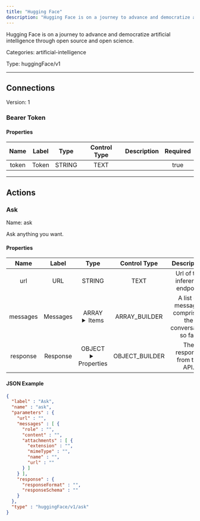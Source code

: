 ```yaml
---
title: "Hugging Face"
description: "Hugging Face is on a journey to advance and democratize artificial intelligence through open source and open science."
---
```


Hugging Face is on a journey to advance and democratize artificial intelligence through open source and open science.


Categories: artificial-intelligence


Type: huggingFace/v1

<hr />



## Connections

Version: 1


### Bearer Token

#### Properties

|      Name       |      Label     |     Type     |    Control Type     |     Description     | Required |
|:---------------:|:--------------:|:------------:|:-------------------:|:-------------------:|:--------:|
| token | Token | STRING | TEXT |  | true |





<hr />



## Actions


### Ask
Name: ask

Ask anything you want.

#### Properties

|      Name       |      Label     |     Type     |    Control Type     |     Description     | Required |
|:---------------:|:--------------:|:------------:|:-------------------:|:-------------------:|:--------:|
| url | URL | STRING | TEXT | Url of the inference endpoint | null |
| messages | Messages | ARRAY <details> <summary> Items </summary> [{STRING\(role), STRING\(content), [FILE_ENTRY]\(attachments)}] </details> | ARRAY_BUILDER | A list of messages comprising the conversation so far. | true |
| response | Response | OBJECT <details> <summary> Properties </summary> {STRING\(responseFormat), STRING\(responseSchema)} </details> | OBJECT_BUILDER | The response from the API. | false |


#### JSON Example
```json
{
  "label" : "Ask",
  "name" : "ask",
  "parameters" : {
    "url" : "",
    "messages" : [ {
      "role" : "",
      "content" : "",
      "attachments" : [ {
        "extension" : "",
        "mimeType" : "",
        "name" : "",
        "url" : ""
      } ]
    } ],
    "response" : {
      "responseFormat" : "",
      "responseSchema" : ""
    }
  },
  "type" : "huggingFace/v1/ask"
}
```




